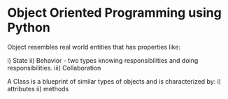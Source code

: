 # Object Oriented Programming using Python

Object resembles real world entities that has properties like:

i) State
ii) Behavior - two types knowing responsibilities and doing responsibilities.
iii) Collaboration

A Class is a blueprint of similar types of objects and is characterized by:
i) attributes
ii) methods
